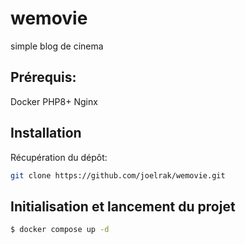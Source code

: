 wemovie
=================================
simple blog de cinema

Prérequis:
------------------
Docker
PHP8+ 
Nginx

Installation
------------------
Récupération du dépôt:

```bash
git clone https://github.com/joelrak/wemovie.git
```

Initialisation et lancement du projet
--------------------------------------
```bash
$ docker compose up -d
```
